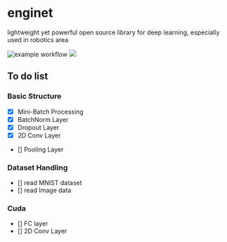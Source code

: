 # enginet
lightweight yet powerful open source library for deep learning, especially used in robotics area

![example workflow](https://github.com/hadleyhzy34/enginet/actions/workflows/c-cpp.yml/badge.svg)
[![](https://dxssrr2j0sq4w.cloudfront.net/3.2.0/img/external/zenhub-badge.png)](https://app.zenhub.com/workspaces/sfn-client-5cbedb54074dff0857634473/board?repos=110595899)


## To do list
### Basic Structure
- [x] Mini-Batch Processing
- [x] BatchNorm Layer
- [x] Dropout Layer
- [x] 2D Conv Layer
- [] Pooling Layer

### Dataset Handling
- [] read MNIST dataset
- [] read Image data

### Cuda
- [] FC layer
- [] 2D Conv Layer
